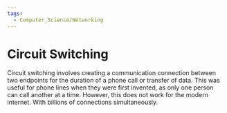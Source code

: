 ```yaml
---
tags:
  - Computer_Science/Networking
---
```

# Circuit Switching
Circuit switching involves creating a communication connection between two endpoints for the duration of a phone call or transfer of data.
This was useful for phone lines when they were first invented, as only one person can call another at a time.
However, this does not work for the modern internet. With billions of connections simultaneously.
